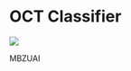 # OCT Classifier

[![](https://shields.io/badge/-nn--template-emerald?style=flat&logo=github&labelColor=gray)](https://github.com/lucmos/nn-template)

MBZUAI
